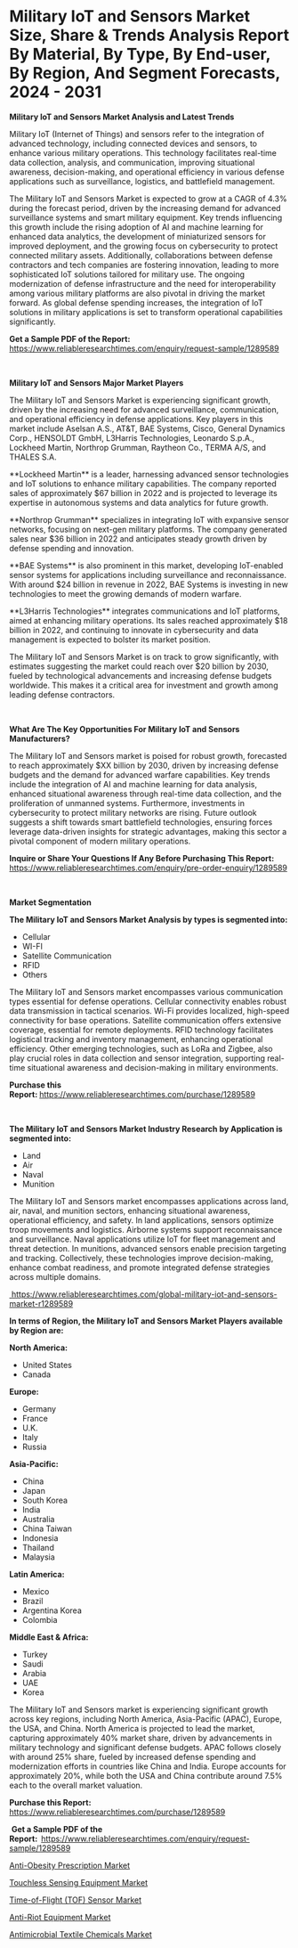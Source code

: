 <p><h1>Military IoT and Sensors Market Size, Share & Trends Analysis Report By Material, By Type, By End-user, By Region, And Segment Forecasts, 2024 - 2031</h1></p><p><strong>Military IoT and Sensors Market Analysis and Latest Trends</strong></p>
<p><p>Military IoT (Internet of Things) and sensors refer to the integration of advanced technology, including connected devices and sensors, to enhance various military operations. This technology facilitates real-time data collection, analysis, and communication, improving situational awareness, decision-making, and operational efficiency in various defense applications such as surveillance, logistics, and battlefield management.</p><p>The Military IoT and Sensors Market is expected to grow at a CAGR of 4.3% during the forecast period, driven by the increasing demand for advanced surveillance systems and smart military equipment. Key trends influencing this growth include the rising adoption of AI and machine learning for enhanced data analytics, the development of miniaturized sensors for improved deployment, and the growing focus on cybersecurity to protect connected military assets. Additionally, collaborations between defense contractors and tech companies are fostering innovation, leading to more sophisticated IoT solutions tailored for military use. The ongoing modernization of defense infrastructure and the need for interoperability among various military platforms are also pivotal in driving the market forward. As global defense spending increases, the integration of IoT solutions in military applications is set to transform operational capabilities significantly.</p></p>
<p><strong>Get a Sample PDF of the Report:&nbsp;</strong> <a href="https://www.reliableresearchtimes.com/enquiry/request-sample/1289589?utm_campaign=1565&utm_medium=2&utm_source=Github&utm_content=ia&utm_term=26102024&utm_id=military-iot-and-sensors">https://www.reliableresearchtimes.com/enquiry/request-sample/1289589</a></p>
<p>&nbsp;</p>
<p><strong>Military IoT and Sensors Major Market Players</strong></p>
<p><p>The Military IoT and Sensors Market is experiencing significant growth, driven by the increasing need for advanced surveillance, communication, and operational efficiency in defense applications. Key players in this market include Aselsan A.S., AT&T, BAE Systems, Cisco, General Dynamics Corp., HENSOLDT GmbH, L3Harris Technologies, Leonardo S.p.A., Lockheed Martin, Northrop Grumman, Raytheon Co., TERMA A/S, and THALES S.A.</p><p>**Lockheed Martin** is a leader, harnessing advanced sensor technologies and IoT solutions to enhance military capabilities. The company reported sales of approximately $67 billion in 2022 and is projected to leverage its expertise in autonomous systems and data analytics for future growth.</p><p>**Northrop Grumman** specializes in integrating IoT with expansive sensor networks, focusing on next-gen military platforms. The company generated sales near $36 billion in 2022 and anticipates steady growth driven by defense spending and innovation.</p><p>**BAE Systems** is also prominent in this market, developing IoT-enabled sensor systems for applications including surveillance and reconnaissance. With around $24 billion in revenue in 2022, BAE Systems is investing in new technologies to meet the growing demands of modern warfare.</p><p>**L3Harris Technologies** integrates communications and IoT platforms, aimed at enhancing military operations. Its sales reached approximately $18 billion in 2022, and continuing to innovate in cybersecurity and data management is expected to bolster its market position.</p><p>The Military IoT and Sensors Market is on track to grow significantly, with estimates suggesting the market could reach over $20 billion by 2030, fueled by technological advancements and increasing defense budgets worldwide. This makes it a critical area for investment and growth among leading defense contractors.</p></p>
<p>&nbsp;</p>
<p><strong>What Are The Key Opportunities For Military IoT and Sensors Manufacturers?</strong></p>
<p><p>The Military IoT and Sensors market is poised for robust growth, forecasted to reach approximately $XX billion by 2030, driven by increasing defense budgets and the demand for advanced warfare capabilities. Key trends include the integration of AI and machine learning for data analysis, enhanced situational awareness through real-time data collection, and the proliferation of unmanned systems. Furthermore, investments in cybersecurity to protect military networks are rising. Future outlook suggests a shift towards smart battlefield technologies, ensuring forces leverage data-driven insights for strategic advantages, making this sector a pivotal component of modern military operations.</p></p>
<p><strong>Inquire or Share Your Questions If Any Before Purchasing This Report:</strong> <a href="https://www.reliableresearchtimes.com/enquiry/pre-order-enquiry/1289589?utm_campaign=1565&utm_medium=2&utm_source=Github&utm_content=ia&utm_term=26102024&utm_id=military-iot-and-sensors">https://www.reliableresearchtimes.com/enquiry/pre-order-enquiry/1289589</a></p>
<p>&nbsp;</p>
<p><strong>Market Segmentation</strong></p>
<p><strong>The Military IoT and Sensors Market Analysis by types is segmented into:</strong></p>
<p><ul><li>Cellular</li><li>WI-FI</li><li>Satellite Communication</li><li>RFID</li><li>Others</li></ul></p>
<p><p>The Military IoT and Sensors market encompasses various communication types essential for defense operations. Cellular connectivity enables robust data transmission in tactical scenarios. Wi-Fi provides localized, high-speed connectivity for base operations. Satellite communication offers extensive coverage, essential for remote deployments. RFID technology facilitates logistical tracking and inventory management, enhancing operational efficiency. Other emerging technologies, such as LoRa and Zigbee, also play crucial roles in data collection and sensor integration, supporting real-time situational awareness and decision-making in military environments.</p></p>
<p><strong>Purchase this Report:&nbsp;</strong><a href="https://www.reliableresearchtimes.com/purchase/1289589?utm_campaign=1565&utm_medium=2&utm_source=Github&utm_content=ia&utm_term=26102024&utm_id=military-iot-and-sensors">https://www.reliableresearchtimes.com/purchase/1289589</a></p>
<p>&nbsp;</p>
<p><strong>The Military IoT and Sensors Market Industry Research by Application is segmented into:</strong></p>
<p><ul><li>Land</li><li>Air</li><li>Naval</li><li>Munition</li></ul></p>
<p><p>The Military IoT and Sensors market encompasses applications across land, air, naval, and munition sectors, enhancing situational awareness, operational efficiency, and safety. In land applications, sensors optimize troop movements and logistics. Airborne systems support reconnaissance and surveillance. Naval applications utilize IoT for fleet management and threat detection. In munitions, advanced sensors enable precision targeting and tracking. Collectively, these technologies improve decision-making, enhance combat readiness, and promote integrated defense strategies across multiple domains.</p></p>
<p><a href="https://www.reliableresearchtimes.com/global-military-iot-and-sensors-market-r1289589?utm_campaign=1565&utm_medium=2&utm_source=Github&utm_content=ia&utm_term=26102024&utm_id=military-iot-and-sensors">&nbsp;https://www.reliableresearchtimes.com/global-military-iot-and-sensors-market-r1289589</a></p>
<p><strong>In terms of Region, the Military IoT and Sensors Market Players available by Region are:</strong></p>
<p>
    <p> <strong> North America: </strong>
        <ul>
            <li>United States</li>
            <li>Canada</li>
        </ul>
        </p> 
    <p> <strong> Europe: </strong>
        <ul>
            <li>Germany</li>
            <li>France</li>
            <li>U.K.</li>
            <li>Italy</li>
            <li>Russia</li>
        </ul>
        </p> 
    <p> <strong> Asia-Pacific: </strong>
        <ul>
            <li>China</li>
            <li>Japan</li>
            <li>South Korea</li>
            <li>India</li>
            <li>Australia</li>
            <li>China Taiwan</li>
            <li>Indonesia</li>
            <li>Thailand</li>
            <li>Malaysia</li>
        </ul>
        </p> 
    <p> <strong> Latin America: </strong>
        <ul>
            <li>Mexico</li>
            <li>Brazil</li>
            <li>Argentina Korea</li>
            <li>Colombia</li>
        </ul>
        </p> 
    <p> <strong> Middle East & Africa: </strong>
        <ul>
            <li>Turkey</li>
            <li>Saudi</li>
            <li>Arabia</li>
            <li>UAE</li>
            <li>Korea</li>
        </ul>
    </p>
    </p>
<p><p>The Military IoT and Sensors market is experiencing significant growth across key regions, including North America, Asia-Pacific (APAC), Europe, the USA, and China. North America is projected to lead the market, capturing approximately 40% market share, driven by advancements in military technology and significant defense budgets. APAC follows closely with around 25% share, fueled by increased defense spending and modernization efforts in countries like China and India. Europe accounts for approximately 20%, while both the USA and China contribute around 7.5% each to the overall market valuation.</p></p>
<p><strong>Purchase this Report: </strong><a href="https://www.reliableresearchtimes.com/purchase/1289589?utm_campaign=1565&utm_medium=2&utm_source=Github&utm_content=ia&utm_term=26102024&utm_id=military-iot-and-sensors">https://www.reliableresearchtimes.com/purchase/1289589</a></p>
<p>&nbsp;<strong>Get a Sample PDF of the Report:&nbsp;&nbsp;</strong><a href="https://www.reliableresearchtimes.com/enquiry/request-sample/1289589?utm_campaign=1565&utm_medium=2&utm_source=Github&utm_content=ia&utm_term=26102024&utm_id=military-iot-and-sensors">https://www.reliableresearchtimes.com/enquiry/request-sample/1289589</a></p>
<p><strong></strong></p>
<p><p><a href="https://www.linkedin.com/pulse/booming-anti-obesity-prescription-market-sector-analysis-growth-uet7c?utm_campaign=1565&utm_medium=2&utm_source=Github&utm_content=ia&utm_term=26102024&utm_id=military-iot-and-sensors">Anti-Obesity Prescription Market</a></p><p><a href="https://www.linkedin.com/pulse/sustainability-trends-touchless-sensing-equipment-industry-mtoac?utm_campaign=1565&utm_medium=2&utm_source=Github&utm_content=ia&utm_term=26102024&utm_id=military-iot-and-sensors">Touchless Sensing Equipment Market</a></p><p><a href="https://www.linkedin.com/pulse/time-of-flight-tof-sensor-market-investigation-industry-evolution-vgf8c?utm_campaign=1565&utm_medium=2&utm_source=Github&utm_content=ia&utm_term=26102024&utm_id=military-iot-and-sensors">Time-of-Flight (TOF) Sensor Market</a></p><p><a href="https://www.linkedin.com/pulse/anti-riot-equipment-market-report-product-type-end-use-xjbfc?utm_campaign=1565&utm_medium=2&utm_source=Github&utm_content=ia&utm_term=26102024&utm_id=military-iot-and-sensors">Anti-Riot Equipment Market</a></p><p><a href="https://www.linkedin.com/pulse/emerging-trends-antimicrobial-textile-chemicals-market-global-h4oqf?utm_campaign=1565&utm_medium=2&utm_source=Github&utm_content=ia&utm_term=26102024&utm_id=military-iot-and-sensors">Antimicrobial Textile Chemicals Market</a></p></p>